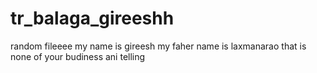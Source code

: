 # tr_balaga_gireeshh
random fileeee
my name is gireesh my faher name is laxmanarao 
that is none of your budiness
ani telling
